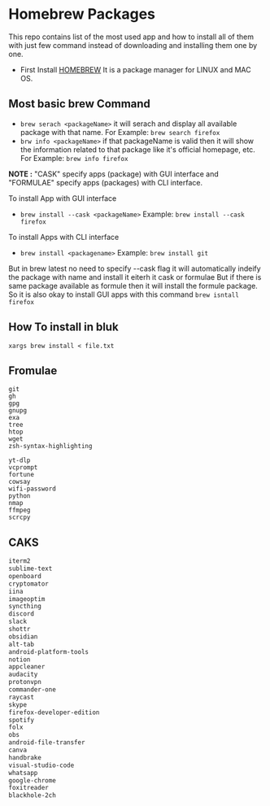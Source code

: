 # Homebrew Packages

This repo contains list of the most used app and how to install all of them with just few command instead of downloading and installing them one by one.

- First Install [HOMEBREW](https://brew.sh/) It is a package manager for LINUX and MAC OS.

## Most basic brew Command

- `brew serach <packageName>`  it will serach and display all available package with that name. For Example: `brew search firefox`
- `brw info <packageName>` if that packageName is valid then it will show the information related to that package like it's official homepage, etc. For Example: `brew info firefox`

**NOTE :** "CASK" specify apps (package) with GUI interface and "FORMULAE" specify apps (packages) with CLI interface.

To install App with GUI interface

- `brew install --cask <packageName>`  Example:  `brew install --cask firefox`

To install Apps with CLI interface

- `brew install <packagename>`  Example: `brew install git`

But in brew latest no need to specify --cask flag it will automatically indeify the package with name and install it eiterh it cask or formulae But if there is same package available as formule then it will install the formule package. So it is also okay to install GUI apps with this command `brew isntall firefox`

## How To install in bluk

`xargs brew install < file.txt`

## Fromulae

```
git
gh
gpg
gnupg
exa
tree
htop
wget
zsh-syntax-highlighting

yt-dlp
vcprompt
fortune
cowsay
wifi-password
python
nmap
ffmpeg
scrcpy
```

## CAKS

```txt
iterm2
sublime-text
openboard
cryptomator
iina
imageoptim
syncthing
discord
slack
shottr
obsidian
alt-tab
android-platform-tools
notion
appcleaner
audacity
protonvpn
commander-one
raycast
skype
firefox-developer-edition
spotify
folx
obs
android-file-transfer
canva
handbrake
visual-studio-code
whatsapp
google-chrome
foxitreader
blackhole-2ch
```
